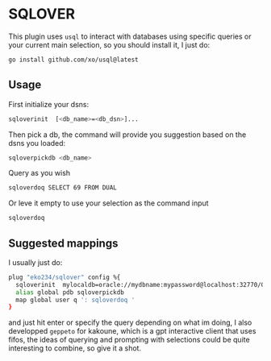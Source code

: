 # SQLOVER

This plugin uses `usql` to interact with databases using specific queries or your current main selection, so you should install it, I just do:
```sh
go install github.com/xo/usql@latest
```

## Usage

First initialize your dsns:

```sh
sqloverinit  [<db_name>=<db_dsn>]...
```

Then pick a db, the command will provide you suggestion based on the dsns you loaded:
```sh
sqloverpickdb <db_name>
```

Query as you wish
```sh
sqloverdoq SELECT 69 FROM DUAL
```

Or leve it empty to use your selection as the command input
```sh
sqloverdoq
```

## Suggested mappings

I usually just do:
``` sh
plug "eko234/sqlover" config %{
  sqloverinit  mylocaldb=oracle://mydbname:mypassword@localhost:32770/ORCLCDB.localdomain
  alias global pdb sqloverpickdb
  map global user q ': sqloverdoq '
}
```

and just hit enter or specify the query depending on what im doing, I also developped `geppeto` for kakoune,
which is a gpt interactive client that uses fifos, the ideas of querying and prompting with selections could
be quite interesting to combine, so give it a shot.

